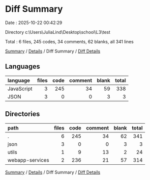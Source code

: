 # Diff Summary

Date : 2025-10-22 00:42:29

Directory c:\\Users\\JuliaLind\\Desktop\\school\\L3\\test

Total : 6 files,  245 codes, 34 comments, 62 blanks, all 341 lines

[Summary](results.md) / [Details](details.md) / Diff Summary / [Diff Details](diff-details.md)

## Languages
| language | files | code | comment | blank | total |
| :--- | ---: | ---: | ---: | ---: | ---: |
| JavaScript | 3 | 245 | 34 | 59 | 338 |
| JSON | 3 | 0 | 0 | 3 | 3 |

## Directories
| path | files | code | comment | blank | total |
| :--- | ---: | ---: | ---: | ---: | ---: |
| . | 6 | 245 | 34 | 62 | 341 |
| json | 3 | 0 | 0 | 3 | 3 |
| utils | 1 | 9 | 13 | 2 | 24 |
| webapp-services | 2 | 236 | 21 | 57 | 314 |

[Summary](results.md) / [Details](details.md) / Diff Summary / [Diff Details](diff-details.md)